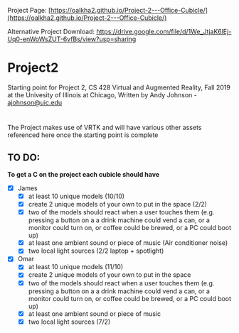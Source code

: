 Project Page: [https://oalkha2.github.io/Project-2---Office-Cubicle/](https://oalkha2.github.io/Project-2---Office-Cubicle/)

Alternative Project Download: https://drive.google.com/file/d/1We_JtjaK6lEj-Uq0-enWoWsZUT-6vfBs/view?usp=sharing
# Project2
Starting point for Project 2, CS 428 Virtual and Augmented Reality, Fall 2019 at the Univesity of Illinois at Chicago,
Written by Andy Johnson - ajohnson@uic.edu
#
The Project makes use of VRTK and will have various other assets referenced here once the starting point is complete

## TO DO:
**To get a C on the project each cubicle should have**
- [x] James
    - [x] at least 10 unique models (10/10)
    - [x] create 2 unique models of your own to put in the space (2/2)
    - [x] two of the models should react when a user touches them (e.g. pressing a button on a a drink machine could vend a can, or a monitor could turn on, or coffee could be brewed, or a PC could boot up)
    - [x] at least one ambient sound or piece of music (Air conditioner noise)
    - [x] two local light sources (2/2 laptop + spotlight)
  
- [x] Omar
    - [x] at least 10 unique models (11/10)
    - [x] create 2 unique models of your own to put in the space
    - [x] two of the models should react when a user touches them (e.g. pressing a button on a a drink machine could vend a can, or a monitor could turn on, or coffee could be brewed, or a PC could boot up)
    - [x] at least one ambient sound or piece of music
    - [x] two local light sources (7/2)
